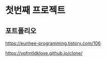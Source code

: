 # 첫번째 프로젝트

## 포트폴리오
https://eunhee-programming.tistory.com/106



https://vpfmtldklove.github.io/clone/
